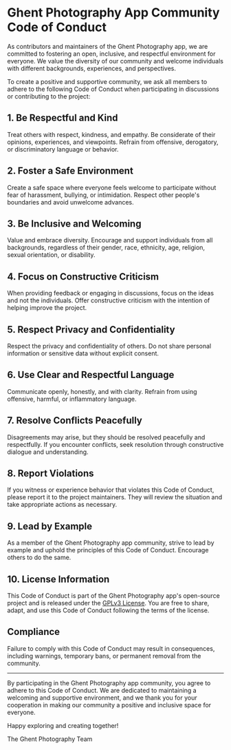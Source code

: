 # Ghent Photography App Community Code of Conduct

As contributors and maintainers of the Ghent Photography app, we are committed to fostering an open, inclusive, and respectful environment for everyone. We value the diversity of our community and welcome individuals with different backgrounds, experiences, and perspectives.

To create a positive and supportive community, we ask all members to adhere to the following Code of Conduct when participating in discussions or contributing to the project:

## 1. Be Respectful and Kind

Treat others with respect, kindness, and empathy. Be considerate of their opinions, experiences, and viewpoints. Refrain from offensive, derogatory, or discriminatory language or behavior.

## 2. Foster a Safe Environment

Create a safe space where everyone feels welcome to participate without fear of harassment, bullying, or intimidation. Respect other people's boundaries and avoid unwelcome advances.

## 3. Be Inclusive and Welcoming

Value and embrace diversity. Encourage and support individuals from all backgrounds, regardless of their gender, race, ethnicity, age, religion, sexual orientation, or disability.

## 4. Focus on Constructive Criticism

When providing feedback or engaging in discussions, focus on the ideas and not the individuals. Offer constructive criticism with the intention of helping improve the project.

## 5. Respect Privacy and Confidentiality

Respect the privacy and confidentiality of others. Do not share personal information or sensitive data without explicit consent.

## 6. Use Clear and Respectful Language

Communicate openly, honestly, and with clarity. Refrain from using offensive, harmful, or inflammatory language.

## 7. Resolve Conflicts Peacefully

Disagreements may arise, but they should be resolved peacefully and respectfully. If you encounter conflicts, seek resolution through constructive dialogue and understanding.

## 8. Report Violations

If you witness or experience behavior that violates this Code of Conduct, please report it to the project maintainers. They will review the situation and take appropriate actions as necessary.

## 9. Lead by Example

As a member of the Ghent Photography app community, strive to lead by example and uphold the principles of this Code of Conduct. Encourage others to do the same.

## 10. License Information

This Code of Conduct is part of the Ghent Photography app's open-source project and is released under the [GPLv3 License](LICENSE). You are free to share, adapt, and use this Code of Conduct following the terms of the license.

## Compliance

Failure to comply with this Code of Conduct may result in consequences, including warnings, temporary bans, or permanent removal from the community.

---

By participating in the Ghent Photography app community, you agree to adhere to this Code of Conduct. We are dedicated to maintaining a welcoming and supportive environment, and we thank you for your cooperation in making our community a positive and inclusive space for everyone.

Happy exploring and creating together!

The Ghent Photography Team
